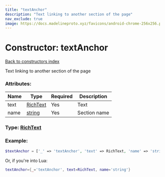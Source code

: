 ```yaml
---
title: "textAnchor"
description: "Text linking to another section of the page"
nav_exclude: true
image: https://docs.madelineproto.xyz/favicons/android-chrome-256x256.png
---
```

# Constructor: textAnchor  
[Back to constructors index](index.md)



Text linking to another section of the page

### Attributes:

| Name     |    Type       | Required | Description |
|----------|---------------|----------|-------------|
|text|[RichText](../types/RichText.md) | Yes|Text|
|name|[string](../types/string.md) | Yes|Section name|



### Type: [RichText](../types/RichText.md)


### Example:

```php
$textAnchor = ['_' => 'textAnchor', 'text' => RichText, 'name' => 'string'];
```  


Or, if you're into Lua:

```lua
textAnchor={_='textAnchor', text=RichText, name='string'}

```


